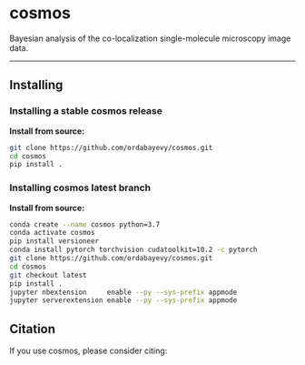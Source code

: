 # cosmos

Bayesian analysis of the co-localization single-molecule microscopy image data.

----------------------------------------------------------------------------------------------------

## Installing

### Installing a stable cosmos release

**Install from source:**
```sh
git clone https://github.com/ordabayevy/cosmos.git
cd cosmos
pip install .
```

### Installing cosmos latest branch

**Install from source:**
```sh
conda create --name cosmos python=3.7
conda activate cosmos
pip install versioneer
conda install pytorch torchvision cudatoolkit=10.2 -c pytorch
git clone https://github.com/ordabayevy/cosmos.git
cd cosmos
git checkout latest
pip install .
jupyter nbextension     enable --py --sys-prefix appmode
jupyter serverextension enable --py --sys-prefix appmode
```

## Citation
If you use cosmos, please consider citing:
